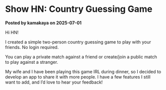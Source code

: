# Show HN: Country Guessing Game

**Posted by kamakaya on 2025-07-01**

Hi HN!

I created a simple two-person country guessing game to play with your friends. No login required.

You can play a private match against a friend or create/join a public match to play against a stranger.

My wife and I have been playing this game IRL during dinner, so I decided to develop an app to share it with more people. I have a few features I still want to add, and I’d love to hear your feedback!